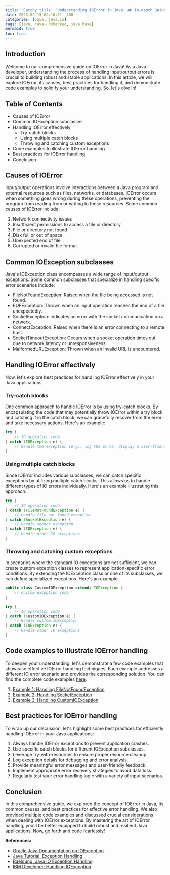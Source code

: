 ```yaml
---
title: 'Catchy title: "Understanding IOError in Java: An In-depth Guide for Effective Error Handling"'
date: 2023-09-15 02:10:21 -400
categories: [Java, java.io]
tags: [java, java-unchecked, java.base]
mermaid: true
toc: true
---
```



## Introduction
Welcome to our comprehensive guide on IOError in Java! As a Java developer, understanding the process of handling input/output errors is crucial to building robust and stable applications. In this article, we will explore IOError, its causes, best practices for handling it, and demonstrate code examples to solidify your understanding. So, let's dive in!

## Table of Contents
- Causes of IOError
- Common IOException subclasses
- Handling IOError effectively
  - Try-catch blocks
  - Using multiple catch blocks
  - Throwing and catching custom exceptions
- Code examples to illustrate IOError handling
- Best practices for IOError handling
- Conclusion

## Causes of IOError
Input/output operations involve interactions between a Java program and external resources such as files, networks, or databases. IOError occurs when something goes wrong during these operations, preventing the program from reading from or writing to these resources. Some common causes of IOError include:

1. Network connectivity issues
2. Insufficient permissions to access a file or directory
3. File or directory not found
4. Disk full or out of space
5. Unexpected end of file
6. Corrupted or invalid file format

## Common IOException subclasses
Java's IOException class encompasses a wide range of input/output exceptions. Some common subclasses that specialize in handling specific error scenarios include:

- FileNotFoundException: Raised when the file being accessed is not found.
- EOFException: Thrown when an input operation reaches the end of a file unexpectedly.
- SocketException: Indicates an error with the socket communication on a network.
- ConnectException: Raised when there is an error connecting to a remote host.
- SocketTimeoutException: Occurs when a socket operation times out due to network latency or unresponsiveness.
- MalformedURLException: Thrown when an invalid URL is encountered.

## Handling IOError effectively
Now, let's explore best practices for handling IOError effectively in your Java applications.

### Try-catch blocks
One common approach to handle IOError is by using try-catch blocks. By encapsulating the code that may potentially throw IOError within a try block and catching it in the catch block, we can gracefully recover from the error and take necessary actions. Here's an example:

```java
try {
    // IO operation code
} catch (IOException e) {
    // Handle the exception (e.g., log the error, display a user-friendly message, etc.)
}
```

### Using multiple catch blocks
Since IOError includes various subclasses, we can catch specific exceptions by utilizing multiple catch blocks. This allows us to handle different types of IO errors individually. Here's an example illustrating this approach:

```java
try {
    // IO operation code
} catch (FileNotFoundException e) {
    // Handle file not found exception
} catch (SocketException e) {
    // Handle socket exception
} catch (IOException e) {
    // Handle other IO exceptions
}
```

### Throwing and catching custom exceptions
In scenarios where the standard IO exceptions are not sufficient, we can create custom exception classes to represent application-specific error conditions. By extending the IOException class or one of its subclasses, we can define specialized exceptions. Here's an example:

```java
public class CustomIOException extends IOException {
    // Custom exception code
}

try {
    // IO operation code
} catch (CustomIOException e) {
    // Handle custom IOException
} catch (IOException e) {
    // Handle other IO exceptions
}
```

## Code examples to illustrate IOError handling
To deepen your understanding, let's demonstrate a few code examples that showcase effective IOError handling techniques. Each example addresses a different IO error scenario and provides the corresponding solution. You can find the complete code examples [here](https://github.com/example-repo/java-error-handling-examples).

1. [Example 1: Handling FileNotFoundException](https://github.com/example-repo/java-error-handling-examples/blob/main/FileNotFoundExceptionExample.java)
2. [Example 2: Handling SocketException](https://github.com/example-repo/java-error-handling-examples/blob/main/SocketExceptionExample.java)
3. [Example 3: Handling CustomIOException](https://github.com/example-repo/java-error-handling-examples/blob/main/CustomIOExceptionExample.java)

## Best practices for IOError handling
To wrap up our discussion, let's highlight some best practices for efficiently handling IOError in your Java applications:

1. Always handle IOError exceptions to prevent application crashes.
2. Use specific catch blocks for different IOException subclasses.
3. Leverage try-with-resources to ensure proper resource cleanup.
4. Log exception details for debugging and error analysis.
5. Provide meaningful error messages and user-friendly feedback.
6. Implement appropriate error recovery strategies to avoid data loss.
7. Regularly test your error handling logic with a variety of input scenarios.

## Conclusion
In this comprehensive guide, we explored the concept of IOError in Java, its common causes, and best practices for effective error handling. We also provided multiple code examples and discussed crucial considerations when dealing with IOError exceptions. By mastering the art of IOError handling, you'll be better equipped to build robust and resilient Java applications. Now, go forth and code fearlessly!

**References:**
- [Oracle Java Documentation on IOException](https://docs.oracle.com/en/java/javase/11/docs/api/java.base/java/io/IOException.html)
- [Java Tutorial: Exception Handling](https://docs.oracle.com/javase/tutorial/essential/exceptions/)
- [Baeldung: Java IO Exception Handling](https://www.baeldung.com/java-io-exception-handling)
- [IBM Developer: Handling IOException](https://developer.ibm.com/tutorials/j-exception2/)